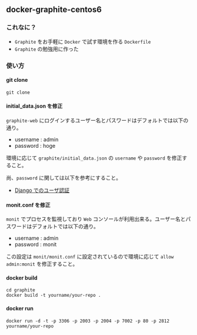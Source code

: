 ## docker-graphite-centos6

### これなに？

 * `Graphite` をお手軽に `Docker` で試す環境を作る `Dockerfile`
 * `Graphite` の勉強用に作った

### 使い方

#### git clone

~~~~
git clone
~~~~

#### initial_data.json を修正

`graphite-web` にログインするユーザー名とパスワードはデフォルトでは以下の通り。

 * username : admin
 * password : hoge

環境に応じて `graphite/initial_data.json` の `username` や `password` を修正すること。

尚、`password` に関しては以下を参考にすること。

 * [Django でのユーザ認証](http://www.djangoproject.jp/doc/ja/1.0/topics/auth.html#id10)

#### monit.conf を修正

`monit` でプロセスを監視しており `Web` コンソールが利用出来る。ユーザー名とパスワードはデフォルトでは以下の通り。

 * username : admin
 * password : monit

この設定は `monit/monit.conf` に設定されているので環境に応じて `allow admin:monit` を修正すること。

#### docker build

~~~~
cd graphite
docker build -t yourname/your-repo .
~~~~

#### docker run

~~~~
docker run -d -t -p 3306 -p 2003 -p 2004 -p 7002 -p 80 -p 2812 yourname/your-repo
~~~~


